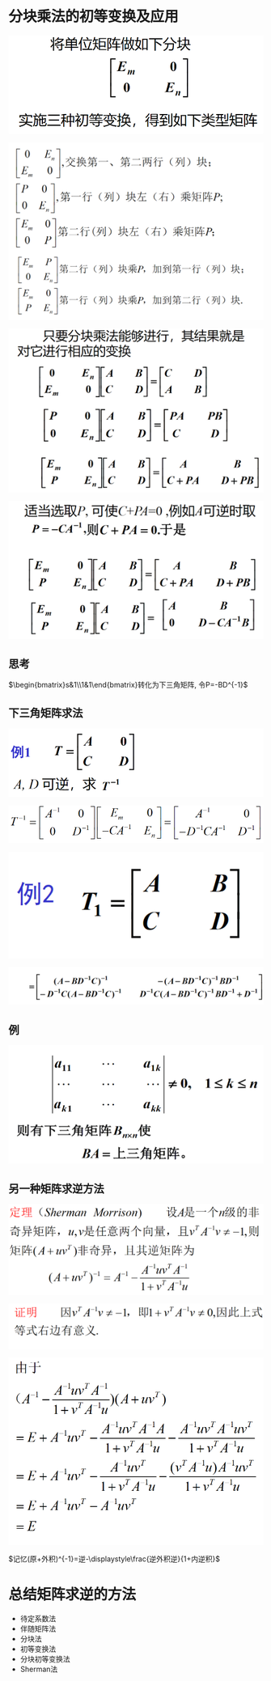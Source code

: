 # 分块乘法的初等变换及应用

![](./image/2020-12-23-08-28-35.png)

![](./image/2020-12-23-08-28-46.png)

![](./image/2020-12-23-08-30-19.png)

![](./image/2020-12-23-08-45-47.png)

## 思考

$\begin{bmatrix}s&1\\1&1\end{bmatrix}转化为下三角矩阵, 令P=-BD^{-1}$

## 下三角矩阵求法

![](./image/2020-12-23-09-13-46.png)

![](./image/2020-12-23-09-14-01.png)

![](./image/2020-12-23-09-24-31.png)

![](./image/2020-12-23-09-24-44.png)

## 例

![](./image/2020-12-23-09-37-07.png)


## 另一种矩阵求逆方法

![](./image/2020-12-28-08-04-23.png)

![](./image/2021-01-15-00-31-06.png)

![](./image/2021-01-15-00-31-16.png)

$记忆(原+外积)^{-1}=逆-\displaystyle\frac{逆外积逆}{1+内逆积}$

# 总结矩阵求逆的方法

* 待定系数法
* 伴随矩阵法
* 分块法
* 初等变换法
* 分块初等变换法
* Sherman法